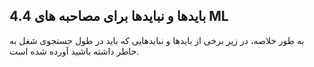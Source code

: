 ## 4.4 بایدها و نبایدها برای مصاحبه های ML

به طور خلاصه، در زیر برخی از بایدها و نبایدهایی که باید در طول جستجوی شغل به خاطر داشته باشید آورده شده است.